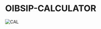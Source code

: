 # OIBSIP-CALCULATOR
![CAL](https://user-images.githubusercontent.com/113616759/208376906-d640c19a-2985-4abc-8876-67a78d6ad157.jpg)
